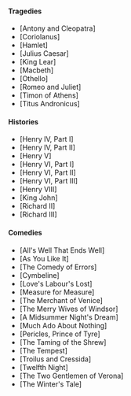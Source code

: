 #### Tragedies

* [Antony and Cleopatra]
* [Coriolanus]
* [Hamlet]
* [Julius Caesar]
* [King Lear]
* [Macbeth]
* [Othello]
* [Romeo and Juliet]
* [Timon of Athens]
* [Titus Andronicus]

#### Histories

* [Henry IV, Part I]
* [Henry IV, Part II]
* [Henry V]
* [Henry VI, Part I]
* [Henry VI, Part II]
* [Henry VI, Part III]
* [Henry VIII]
* [King John]
* [Richard II]
* [Richard III]

#### Comedies

* [All's Well That Ends Well]
* [As You Like It]
* [The Comedy of Errors]
* [Cymbeline]
* [Love's Labour's Lost]
* [Measure for Measure]
* [The Merchant of Venice]
* [The Merry Wives of Windsor]
* [A Midsummer Night's Dream]
* [Much Ado About Nothing]
* [Pericles, Prince of Tyre]
* [The Taming of the Shrew]
* [The Tempest]
* [Troilus and Cressida]
* [Twelfth Night]
* [The Two Gentlemen of Verona]
* [The Winter's Tale]
